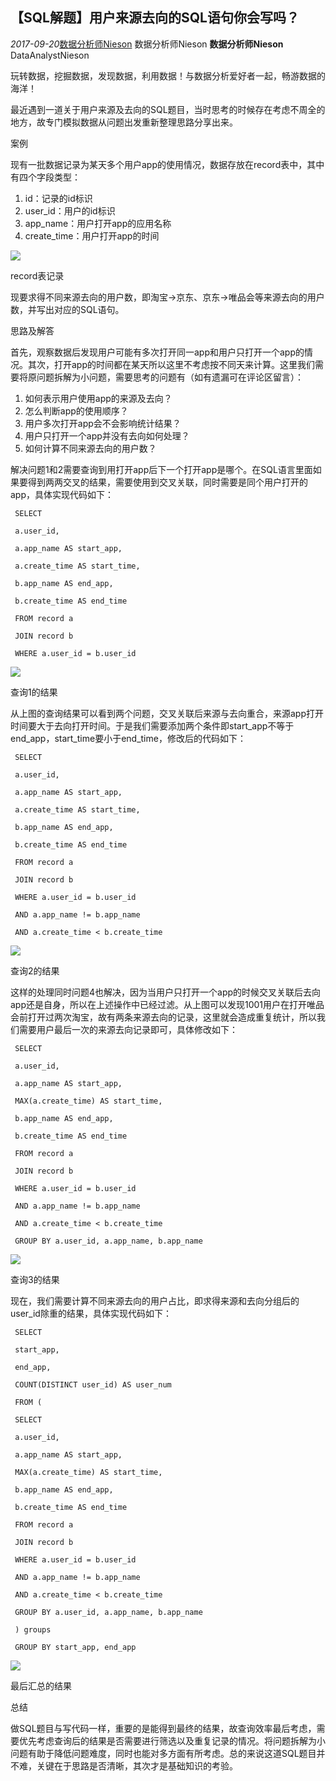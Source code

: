 ## 【SQL解题】用户来源去向的SQL语句你会写吗？ 

_2017-09-20_[数据分析师Nieson][0] 数据分析师Nieson **数据分析师Nieson** DataAnalystNieson

 玩转数据，挖掘数据，发现数据，利用数据！与数据分析爱好者一起，畅游数据的海洋！

最近遇到一道关于用户来源及去向的SQL题目，当时思考的时候存在考虑不周全的地方，故专门模拟数据从问题出发重新整理思路分享出来。

案例

 现有一批数据记录为某天多个用户app的使用情况，数据存放在record表中，其中有四个字段类型：

1. id：记录的id标识
1. user_id：用户的id标识
1. app_name：用户打开app的应用名称
1. create_time：用户打开app的时间

![][1]

 record表记录

 现要求得不同来源去向的用户数，即淘宝->京东、京东->唯品会等来源去向的用户数，并写出对应的SQL语句。

思路及解答

 首先，观察数据后发现用户可能有多次打开同一app和用户只打开一个app的情况。其次，打开app的时间都在某天所以这里不考虑按不同天来计算。这里我们需要将原问题拆解为小问题，需要思考的问题有（如有遗漏可在评论区留言）：

1. 如何表示用户使用app的来源及去向？
1. 怎么判断app的使用顺序？
1. 用户多次打开app会不会影响统计结果？
1. 用户只打开一个app并没有去向如何处理？
1. 如何计算不同来源去向的用户数？

 解决问题1和2需要查询到用打开app后下一个打开app是哪个。在SQL语言里面如果要得到两两交叉的结果，需要使用到交叉关联，同时需要是同个用户打开的app，具体实现代码如下：
```
 SELECT

 a.user_id,

 a.app_name AS start_app,

 a.create_time AS start_time,

 b.app_name AS end_app,

 b.create_time AS end_time

 FROM record a

 JOIN record b

 WHERE a.user_id = b.user_id
```
 

![][2]

 查询1的结果

 从上图的查询结果可以看到两个问题，交叉关联后来源与去向重合，来源app打开时间要大于去向打开时间。于是我们需要添加两个条件即start_app不等于end_app，start_time要小于end_time，修改后的代码如下：
```
 SELECT

 a.user_id,

 a.app_name AS start_app,

 a.create_time AS start_time,

 b.app_name AS end_app,

 b.create_time AS end_time

 FROM record a

 JOIN record b

 WHERE a.user_id = b.user_id

 AND a.app_name != b.app_name

 AND a.create_time < b.create_time
```
 

![][3]

 查询2的结果

 这样的处理同时问题4也解决，因为当用户只打开一个app的时候交叉关联后去向app还是自身，所以在上述操作中已经过滤。从上图可以发现1001用户在打开唯品会前打开过两次淘宝，故有两条来源去向的记录，这里就会造成重复统计，所以我们需要用户最后一次的来源去向记录即可，具体修改如下：
```
 SELECT

 a.user_id,

 a.app_name AS start_app,

 MAX(a.create_time) AS start_time,

 b.app_name AS end_app,

 b.create_time AS end_time

 FROM record a

 JOIN record b

 WHERE a.user_id = b.user_id

 AND a.app_name != b.app_name

 AND a.create_time < b.create_time

 GROUP BY a.user_id, a.app_name, b.app_name
```
 

![][4]

 查询3的结果

 现在，我们需要计算不同来源去向的用户占比，即求得来源和去向分组后的user_id除重的结果，具体实现代码如下：
```
 SELECT

 start_app,

 end_app,

 COUNT(DISTINCT user_id) AS user_num

 FROM (

 SELECT

 a.user_id,

 a.app_name AS start_app,

 MAX(a.create_time) AS start_time,

 b.app_name AS end_app,

 b.create_time AS end_time

 FROM record a

 JOIN record b

 WHERE a.user_id = b.user_id

 AND a.app_name != b.app_name

 AND a.create_time < b.create_time

 GROUP BY a.user_id, a.app_name, b.app_name

 ) groups

 GROUP BY start_app, end_app
```
 

![][5]

 最后汇总的结果

总结

 做SQL题目与写代码一样，重要的是能得到最终的结果，故查询效率最后考虑，需要优先考虑查询后的结果是否需要进行筛选以及重复记录的情况。将问题拆解为小问题有助于降低问题难度，同时也能对多方面有所考虑。总的来说这道SQL题目并不难，关键在于思路是否清晰，其次才是基础知识的考验。

[0]: ##
[1]: https://mmbiz.qpic.cn/mmbiz_png/yAyQKzCbAHbZic7hyaTAvibs093z12NN7yEbLUPw3JSTKia5scWiaZwTtCmQVhaialEnzqCRMyq6KZGkg83Hd4kh8CQ/
[2]: https://mmbiz.qpic.cn/mmbiz_png/yAyQKzCbAHbZic7hyaTAvibs093z12NN7yfHBfNLkAmsHhm283iabv6qq1WXXiaoEUvUkiaCU2HdlXwwzYdU6XqDPug/
[3]: https://mmbiz.qpic.cn/mmbiz_png/yAyQKzCbAHbZic7hyaTAvibs093z12NN7yI0Nmp5BCAnX4U80FVB76wicpz6rc9BNzAw4eBuYxcfw2Pe29bPNCAMA/
[4]: https://mmbiz.qpic.cn/mmbiz_png/yAyQKzCbAHbZic7hyaTAvibs093z12NN7y21fJ71F3siahYYx9OuHdar8ia4NYSoSMnmkgK7670oMypxP0e4ibVPOrw/
[5]: https://mmbiz.qpic.cn/mmbiz_png/yAyQKzCbAHbZic7hyaTAvibs093z12NN7yCcIHWib55K0MdDO7JwnDhLhuWGNvNvHZmtiaeSKKROQSgOUQ3hGvoXHA/
